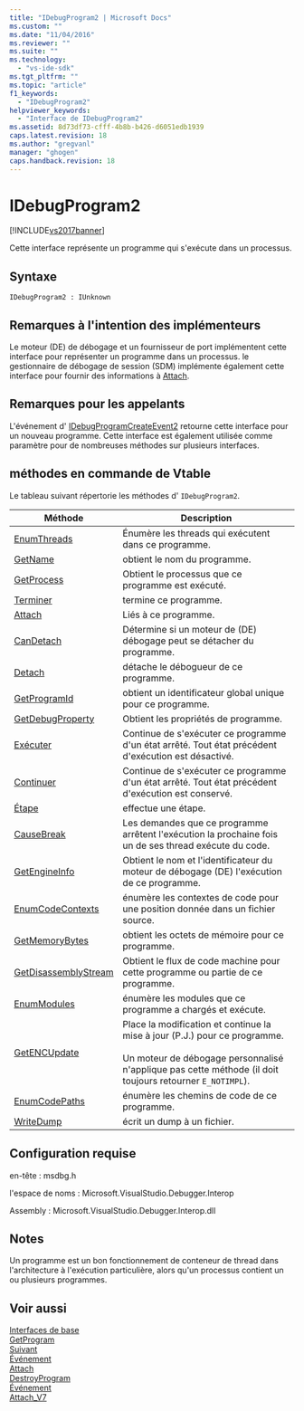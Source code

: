 ```yaml
---
title: "IDebugProgram2 | Microsoft Docs"
ms.custom: ""
ms.date: "11/04/2016"
ms.reviewer: ""
ms.suite: ""
ms.technology: 
  - "vs-ide-sdk"
ms.tgt_pltfrm: ""
ms.topic: "article"
f1_keywords: 
  - "IDebugProgram2"
helpviewer_keywords: 
  - "Interface de IDebugProgram2"
ms.assetid: 8d73df73-cfff-4b8b-b426-d6051edb1939
caps.latest.revision: 18
ms.author: "gregvanl"
manager: "ghogen"
caps.handback.revision: 18
---
```

# IDebugProgram2
[!INCLUDE[vs2017banner](../../../code-quality/includes/vs2017banner.md)]

Cette interface représente un programme qui s'exécute dans un processus.  
  
## Syntaxe  
  
```  
IDebugProgram2 : IUnknown  
```  
  
## Remarques à l'intention des implémenteurs  
 Le moteur \(DE\) de débogage et un fournisseur de port implémentent cette interface pour représenter un programme dans un processus.  le gestionnaire de débogage de session \(SDM\) implémente également cette interface pour fournir des informations à [Attach](../../../extensibility/debugger/reference/idebugprogram2-attach.md).  
  
## Remarques pour les appelants  
 L'événement d' [IDebugProgramCreateEvent2](../../../extensibility/debugger/reference/idebugprogramcreateevent2.md) retourne cette interface pour un nouveau programme.  Cette interface est également utilisée comme paramètre pour de nombreuses méthodes sur plusieurs interfaces.  
  
## méthodes en commande de Vtable  
 Le tableau suivant répertorie les méthodes d' `IDebugProgram2`.  
  
|Méthode|Description|  
|-------------|-----------------|  
|[EnumThreads](../../../extensibility/debugger/reference/idebugprogram2-enumthreads.md)|Énumère les threads qui exécutent dans ce programme.|  
|[GetName](../../../extensibility/debugger/reference/idebugprogram2-getname.md)|obtient le nom du programme.|  
|[GetProcess](../../../extensibility/debugger/reference/idebugprogram2-getprocess.md)|Obtient le processus que ce programme est exécuté.|  
|[Terminer](../../../extensibility/debugger/reference/idebugprogram2-terminate.md)|termine ce programme.|  
|[Attach](../../../extensibility/debugger/reference/idebugprogram2-attach.md)|Liés à ce programme.|  
|[CanDetach](../Topic/IDebugProgram2::CanDetach.md)|Détermine si un moteur de \(DE\) débogage peut se détacher du programme.|  
|[Detach](../../../extensibility/debugger/reference/idebugprogram2-detach.md)|détache le débogueur de ce programme.|  
|[GetProgramId](../../../extensibility/debugger/reference/idebugprogram2-getprogramid.md)|obtient un identificateur global unique pour ce programme.|  
|[GetDebugProperty](../../../extensibility/debugger/reference/idebugprogram2-getdebugproperty.md)|Obtient les propriétés de programme.|  
|[Exécuter](../../../extensibility/debugger/reference/idebugprogram2-execute.md)|Continue de s'exécuter ce programme d'un état arrêté.  Tout état précédent d'exécution est désactivé.|  
|[Continuer](../../../extensibility/debugger/reference/idebugprogram2-continue.md)|Continue de s'exécuter ce programme d'un état arrêté.  Tout état précédent d'exécution est conservé.|  
|[Étape](../../../extensibility/debugger/reference/idebugprogram2-step.md)|effectue une étape.|  
|[CauseBreak](../../../extensibility/debugger/reference/idebugprogram2-causebreak.md)|Les demandes que ce programme arrêtent l'exécution la prochaine fois un de ses thread exécute du code.|  
|[GetEngineInfo](../../../extensibility/debugger/reference/idebugprogram2-getengineinfo.md)|Obtient le nom et l'identificateur du moteur de débogage \(DE\) l'exécution de ce programme.|  
|[EnumCodeContexts](../../../extensibility/debugger/reference/idebugprogram2-enumcodecontexts.md)|énumère les contextes de code pour une position donnée dans un fichier source.|  
|[GetMemoryBytes](../../../extensibility/debugger/reference/idebugprogram2-getmemorybytes.md)|obtient les octets de mémoire pour ce programme.|  
|[GetDisassemblyStream](../../../extensibility/debugger/reference/idebugprogram2-getdisassemblystream.md)|Obtient le flux de code machine pour cette programme ou partie de ce programme.|  
|[EnumModules](../../../extensibility/debugger/reference/idebugprogram2-enummodules.md)|énumère les modules que ce programme a chargés et exécute.|  
|[GetENCUpdate](../../../extensibility/debugger/reference/idebugprogram2-getencupdate.md)|Place la modification et continue la mise à jour \(P.J.\) pour ce programme.<br /><br /> Un moteur de débogage personnalisé n'applique pas cette méthode \(il doit toujours retourner `E_NOTIMPL`\).|  
|[EnumCodePaths](../../../extensibility/debugger/reference/idebugprogram2-enumcodepaths.md)|énumère les chemins de code de ce programme.|  
|[WriteDump](../../../extensibility/debugger/reference/idebugprogram2-writedump.md)|écrit un dump à un fichier.|  
  
## Configuration requise  
 en\-tête : msdbg.h  
  
 l'espace de noms : Microsoft.VisualStudio.Debugger.Interop  
  
 Assembly : Microsoft.VisualStudio.Debugger.Interop.dll  
  
## Notes  
 Un programme est un bon fonctionnement de conteneur de thread dans l'architecture à l'exécution particulière, alors qu'un processus contient un ou plusieurs programmes.  
  
## Voir aussi  
 [Interfaces de base](../../../extensibility/debugger/reference/core-interfaces.md)   
 [GetProgram](../Topic/IDebugThread2::GetProgram.md)   
 [Suivant](../Topic/IEnumDebugPrograms2::Next.md)   
 [Événement](../../../extensibility/debugger/reference/idebugportevents2-event.md)   
 [Attach](../../../extensibility/debugger/reference/idebugengine2-attach.md)   
 [DestroyProgram](../../../extensibility/debugger/reference/idebugengine2-destroyprogram.md)   
 [Événement](../../../extensibility/debugger/reference/idebugeventcallback2-event.md)   
 [Attach\_V7](../../../extensibility/debugger/reference/idebugprogramnode2-attach-v7.md)
